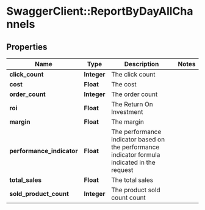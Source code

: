 # SwaggerClient::ReportByDayAllChannels

## Properties
Name | Type | Description | Notes
------------ | ------------- | ------------- | -------------
**click_count** | **Integer** | The click count | 
**cost** | **Float** | The cost | 
**order_count** | **Integer** | The order count | 
**roi** | **Float** | The Return On Investment | 
**margin** | **Float** | The margin | 
**performance_indicator** | **Float** | The performance indicator based on the performance indicator formula indicated in the request | 
**total_sales** | **Float** | The total sales | 
**sold_product_count** | **Integer** | The product sold count count | 


